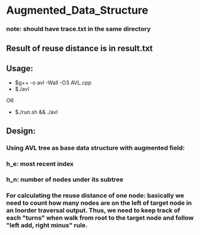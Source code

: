 # Augmented_Data_Structure
### note: should have trace.txt in the same directory
## Result of reuse distance is in result.txt
## Usage:
- $g++ -o avl -Wall -O3 AVL.cpp
- $./avl

OR
- $./run.sh && ./avl

## Design:
### Using AVL tree as base data structure with augmented field: 
### 					h_e: most recent index
### 					h_n: number of nodes under its subtree
### For calculating the reuse distance of one node: basically we need to count how many nodes are on the left of target node in an Inorder traversal output. Thus, we need to keep track of each "turns" when walk from root to the target node and follow "left add, right minus" rule.
